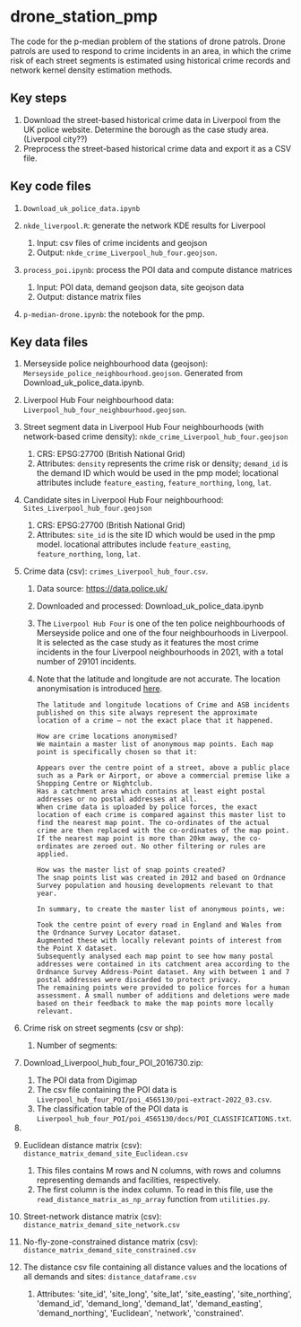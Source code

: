 # drone_station_pmp
The code for the p-median problem of the stations of drone patrols. Drone patrols are used to respond to crime incidents in an area, in which the crime risk of each street segments is estimated using historical crime records and network kernel density estimation methods. 

## Key steps

1. Download the street-based historical crime data in Liverpool from the UK police website. Determine the borough as the case study area. (Liverpool city??)
1. Preprocess the street-based historical crime data and export it as a CSV file.



## Key code files

1. `Download_uk_police_data.ipynb`
2. `nkde_liverpool.R`: generate the network KDE results for Liverpool
   1. Input: csv files of crime incidents and geojson
   2. Output: `nkde_crime_Liverpool_hub_four.geojson`.
3. `process_poi.ipynb`: process the POI data and compute distance matrices
   1. Input: POI data, demand geojson data, site geojson data
   2. Output: distance matrix files

4. `p-median-drone.ipynb`: the notebook for the pmp.

## Key data files

1. Merseyside police neighbourhood data (geojson): `Merseyside_police_neighbourhood.geojson`. Generated from Download_uk_police_data.ipynb.

2. Liverpool Hub Four neighbourhood data: `Liverpool_hub_four_neighbourhood.geojson`.

3. Street segment data in Liverpool Hub Four neighbourhoods (with network-based crime density): `nkde_crime_Liverpool_hub_four.geojson`

   1. CRS: EPSG:27700 (British National Grid)
   2. Attributes: `density` represents the crime risk or density; `demand_id` is the demand ID which would be used in the pmp model; locational attributes include `feature_easting`, `feature_northing`, `long`, `lat`.

4. Candidate sites in Liverpool Hub Four neighbourhood: `Sites_Liverpool_hub_four.geojson`

   1. CRS: EPSG:27700 (British National Grid)
   2. Attributes: `site_id` is the site ID which would be used in the pmp model. locational attributes include `feature_easting`, `feature_northing`, `long`, `lat`.

5. Crime data (csv): `crimes_Liverpool_hub_four.csv`. 

   1. Data source: https://data.police.uk/

   2. Downloaded and processed: Download_uk_police_data.ipynb

   3. The `Liverpool Hub Four` is one of the ten police neighbourhoods  of Merseyside police and one of the four neighbourhoods in Liverpool. It is selected as the case study as it features the most crime incidents in the four Liverpool neighbourhoods in 2021, with a total number of 29101 incidents. 

   4. Note that the latitude and longitude are not accurate. The location anonymisation is introduced [here](https://data.police.uk/about/). 

      ```
      The latitude and longitude locations of Crime and ASB incidents published on this site always represent the approximate location of a crime — not the exact place that it happened.
      
      How are crime locations anonymised?
      We maintain a master list of anonymous map points. Each map point is specifically chosen so that it:
      
      Appears over the centre point of a street, above a public place such as a Park or Airport, or above a commercial premise like a Shopping Centre or Nightclub.
      Has a catchment area which contains at least eight postal addresses or no postal addresses at all.
      When crime data is uploaded by police forces, the exact location of each crime is compared against this master list to find the nearest map point. The co-ordinates of the actual crime are then replaced with the co-ordinates of the map point. If the nearest map point is more than 20km away, the co-ordinates are zeroed out. No other filtering or rules are applied.
      
      How was the master list of snap points created?
      The snap points list was created in 2012 and based on Ordnance Survey population and housing developments relevant to that year.
      
      In summary, to create the master list of anonymous points, we:
      
      Took the centre point of every road in England and Wales from the Ordnance Survey Locator dataset.
      Augmented these with locally relevant points of interest from the Point X dataset.
      Subsequently analysed each map point to see how many postal addresses were contained in its catchment area according to the Ordnance Survey Address-Point dataset. Any with between 1 and 7 postal addresses were discarded to protect privacy.
      The remaining points were provided to police forces for a human assessment. A small number of additions and deletions were made based on their feedback to make the map points more locally relevant.
      ```

6. Crime risk on street segments (csv or shp): 

   1. Number of segments: 

7. Download_Liverpool_hub_four_POI_2016730.zip: 

   1. The POI data from Digimap
   2. The csv file containing the POI data is `Liverpool_hub_four_POI/poi_4565130/poi-extract-2022_03.csv`.
   2. The classification table of the POI data is `Liverpool_hub_four_POI/poi_4565130/docs/POI_CLASSIFICATIONS.txt`.

8. 

9. Euclidean distance matrix (csv): `distance_matrix_demand_site_Euclidean.csv`

   1. This files contains M rows and N columns, with rows and columns representing demands and facilities, respectively.
   2. The first column is the index column. To read in this file, use the `read_distance_matrix_as_np_array` function from `utilities.py`.

10. Street-network distance matrix (csv): `distance_matrix_demand_site_network.csv`

11. No-fly-zone-constrained distance matrix (csv): `distance_matrix_demand_site_constrained.csv`

12. The distance csv file containing all distance values and the locations of all demands and sites: `distance_dataframe.csv`

    1. Attributes: 'site_id', 'site_long', 'site_lat', 'site_easting', 'site_northing', 'demand_id', 'demand_long', 'demand_lat', 'demand_easting',
              'demand_northing', 'Euclidean', 'network', 'constrained'.


